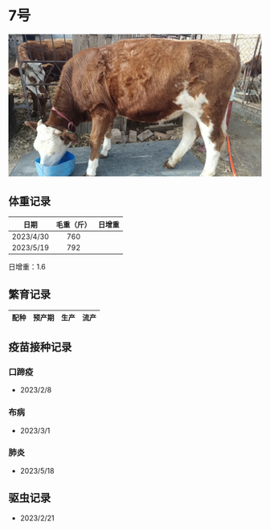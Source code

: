 # 7号
![7号](/images/simmental/third/7.jpg)


## 体重记录
| 日期           |    毛重（斤）  |日增重|
| ------------- | :-----------: | :-----------: |
| 2023/4/30     |      760      ||
| 2023/5/19     |      792      ||
日增重：1.6
## 繁育记录
|配种|预产期|生产|流产|
|:------:|:------:|:------:|:------:|

## 疫苗接种记录
### 口蹄疫
- 2023/2/8
### 布病
- 2023/3/1
### 肺炎
- 2023/5/18

## 驱虫记录
- 2023/2/21
